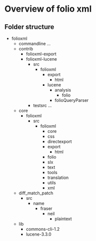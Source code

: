 Overview of folio xml
=======================

Folder structure
----------------

* folioxml
    * commandline ...
    * contrib
        * folioxml-export
        * folioxml-lucene
            * src
                * folioxml
                    * export
                        * html
                    * lucene
                        * analysis
                            * folio
                        * folioQueryParser
            * testsrc ...
    * core
        * folioxml
            * src
                * folioxml
                    * core
                    * css
                    * directexport
                    * export
                        * html
                    * folio
                    * slx
                    * text
                    * tools
                    * translation
                    * utils
                    * xml
    * diff_match_patch
        * src
            * name
                * fraser
                    * neil
                        * plaintext
    * lib
        * commons-cli-1.2
        * lucene-3.3.0
